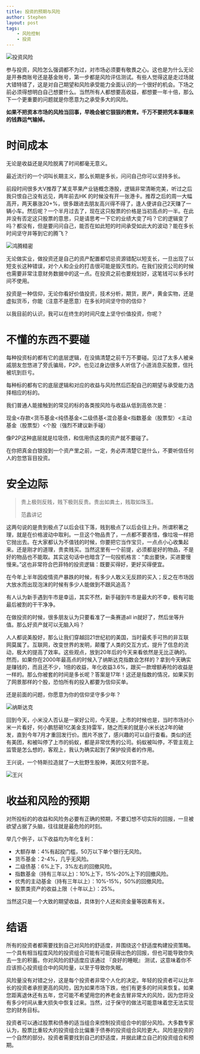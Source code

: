 ```yaml
---
title: 投资的预期与风险
author: Stephen
layout: post
tags:
    - 风险控制
    - 投资
---
```


<img src="/assets/imgs/dices-over-newspaper-2656028__340.webp" alt="投资风险" class="headimg" />

参与投资，风险怎么强调都不为过，对市场必须要有敬畏之心。这也是为什么无论是开券商账号还是基金账号，第一步都是风险评估测试。有些人觉得这是走过场就大错特错了，这是对自己期望和风险承受能力全面认识的一个很好的机会。下场之前必须得想明白自己想要什么。当然所有人都想要高收益，都想要一年十倍，那么下一个更重要的问题就是你愿意为之承受多大的风险。



**如果不把资本市场的风险当回事，早晚会被它狠狠的教育。千万不要把凭本事赚来的钱靠运气输掉。**

<!--more-->



# 时间成本


无论是收益还是风险脱离了时间都毫无意义。



最近流行的一个词叫长期主义，那么长期是多长，问问自己你可以坚持多长。



前段时间很多大V推荐了某支苹果产业链概念港股，逻辑非常清晰完美，听过之后我只恨自己没有远见，两年前去HK 的时候没有开一张港卡。推荐之后的周一大幅高开，两天暴涨20+%，很多跟进去朋友高兴得不得了，逢人便讲自己2天赚了一辆小车。然后呢？一个半月过去了，现在这只股票的价格是当初高点的一半。在此并没有否定这只股票的意思，只是请思考一下它的业绩大变了吗？它的逻辑变了吗？都没有，但是要问问自己，能否在如此短的时间承受如此大的波动？能在多长时间坚守并等到它的腾飞？



![鸿腾精密](/assets/imgs/640.webp)

无论做实业，做投资还是自己的资产配置都切忌资源错配以短支长，一旦出现了以短支长这种错误，对个人和企业的打击很可能是毁灭性的。在我们投资公司的时候也需要非常注意财务数据中的这一点。在投资之前也要规划好，这笔钱可以多长时间不使用。



投资是一种信仰，无论你看好价值投资，技术分析，期货，房产，黄金实物，还是虚拟货币，你能（注意不是愿意）在多长时间坚守你的信仰？



以我目前的认识，我可以在终生的时间尺度上坚守价值投资，你呢？




# 不懂的东西不要碰


每种投资标的都有它的底层逻辑，在没搞清楚之前千万不要碰。见过了太多人被亲戚朋友忽悠进了旁氏骗局，P2P。也见过身边很多人听信了小道消息买股票，信托被坑到巨亏。



每种标的都有它的底层逻辑和对应的收益与风险然后匹配自己的期望与承受能力选择相应的标的。



我们普通人能接触到的常见的标的各类按风险与收益从低到高依次是：

现金<存款<货币基金<纯债基金<二级债基<混合基金<指数基金（股票型）<主动基金（股票型）<个股（强烈不建议新手碰）



像P2P这种底层就是垃圾债，和信用债这类的资产就不要碰了。



在你把真金白银投到一个资产里之前，一定，务必弄清楚它是什么，不要听信任何人的忽悠盲目投资。




# 安全边际

> 贵上极则反贱，贱下极则反贵。贵出如粪土，贱取如珠玉。
>
> 范蠡讲记

这两句说的是贵到极点了以后会往下落，贱到极点了以后会往上升。所谓积著之理，就是在价格波动中取利。一旦这个物品贵了，一点都不要吝惜，像垃圾一样把它抛出去。在大家都认为不值钱的时候，你要把它当作宝贝，一点点小心收集起来。还是刚才的道理，贵卖贱买。当然这里有一个前提，必须都是好的物品，不是好的物品也不能取。其实这句话中也暗含了一句投机格言：“卖出要快，买进要慢慢来。”这也非常符合巴菲特的投资逻辑：既要买得好，更好买得便宜。



在今年上半年因疫情资产暴跌的时候，有多少人敢义无反顾的买入；反之在市场因大放水而出现泡沫的时候有多少人能做到不跟风追高？



有人认为新手遇到牛市是幸运，其实不然，新手碰到牛市是最大的不幸，极有可能最后被割的干干净净。


在做投资的时候，很多朋友认为只要看准了一条赛道all in就好了，然后坐等升值。那么好资产就可以无脑入吗？




人人都说美股好，那么让我们穿越回21世纪初的美国，当时最炙手可热的非互联网莫属了。互联网，改变世界的发明，颠覆了人类的交互方式，提升了信息的流动，极大的提高了效率。这些观点，放到20年后的今天来看依然是无比正确的。然而，如果你在2000年最高点的时候入了纳斯达克指数会怎样的？拿到今天确实是赚钱的，而且还不少，1倍的收益，年化收益3.6%，跟买一款增额寿险的收益是一样的。那么你被套的时间是多长呢？答案是17年！这还是指数的情况，如果买到了网景那样的个股，恐怕所有的投入都要为信仰买单。



还是前面的问题，你愿意为你的信仰坚守多少年？

![纳斯达克](/assets/imgs/nsdq.webp)



回到今天，小米没人否认是一家好公司，今天是，上市的时候也是，当时市场对小米一片看好，何小鹏怒砸1亿美金支持雷军，随之而来的就是小米长达2年的破发，直到今年7月才重回发行价。图片不放了，感兴趣的可以自行查看。类似的还有美团，和被叫停了上市的蚂蚁，都是非常优秀的公司。蚂蚁被叫停，不管主观上监管是怎么想的，客观上，我认为确实起到了保护投资者的作用。



王兴说，一个特斯拉造就了一大批野生股神，美团又何尝不是。

![王兴](/assets/imgs/wx.webp)




# 收益和风险的预期


对所投标的的收益和风险务必要有正确的预期，不要幻想不切实际的回报，一旦被欲望占据了头脑，往往就是最危险的时刻。

举几个例子，以下收益均为年化复利：

* 大额存单：4%有起投门槛，50万以下单个银行无风险。
* 货币基金：2-4%，几乎无风险。
* 二级债基：6%上下，3%左右的回撤风险。
* 指数基金（持有三年以上)：10%上下，15%-20%上下的回撤风险。
* 优秀的主动基金（持有三年以上）：10%-15%，50%的回撤风险。
* 股票类资产的收益上限（十年以上）：25%。

当然这只是一个大致的期望收益，具体到个人还和资金量等因素有关。



# 结语


所有的投资者都需要找到自己对风险的舒适度，并围绕这个舒适度构建投资策略。一个具有相当程度风险的投资组合可能有可能获得出色的回报，但也可能导致你失去一生的积蓄。你对风险的舒适度应该通过 『良好的睡眠』 测试，这意味着你不应该担心投资组合中的风险量，以至于导致你失眠。



风险量没有对错之分，这是每个投资者非常个人化的决定。年轻的投资者可以比年长的投资者承担更高的风险，因为如果市场下跌，他们有更多的时间来恢复。如果您距离退休还有五年，您可能不希望用您的养老金去冒非常大的风险，因为您将没有多少时间从重大损失中恢复过来。当然，过于保守的做法可能意味着您无法实现您的财务目标。



投资者可以通过股票和债券的适当组合来控制投资组合中的部分风险。大多数专家认为，股票比重较大的投资组合比偏重于债券的投资组合风险更大。风险是投资的一个自然的部分。投资者需要找到自己的舒适度，并据此建立自己的投资组合和预期。